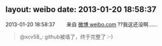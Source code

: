 layout: weibo
date: 2013-01-20 18:58:37
---
<meta name="referrer" content="no-referrer" />

2013-01-20 18:58:37  &nbsp;&nbsp;&nbsp;&nbsp;&nbsp;&nbsp; 来自 <a href="http://weibo.com/" rel="nofollow">微博 weibo.com</a>
??我这还没啊……
>  @xcv58_: github被墙了，终于完整了 :-) ​​​

